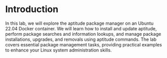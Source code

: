 # Introduction

In this lab, we will explore the aptitude package manager on an Ubuntu 22.04 Docker container. We will learn how to install and update aptitude, perform package searches and information lookups, and manage package installations, upgrades, and removals using aptitude commands. The lab covers essential package management tasks, providing practical examples to enhance your Linux system administration skills.
